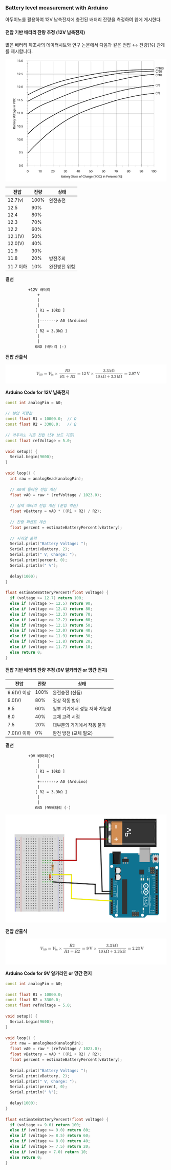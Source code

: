 ### Battery level measurement with Arduino

아두이노를 활용하여 12V 납축전지에 충전된 배터리 잔량을 측정하여 웹에 게시한다. 

#### 전압 기반 배터리 잔량 추정 (12V 납축전지)

많은 배터리 제조사의 데이터시트와 연구 논문에서 다음과 같은 전압 ↔ 잔량(%) 관계를 제시합니다.

![](./img/battery_voltage_vs_SOC.png)

| 전압      | 잔량 | 상태          |
| --------- | ---- | ------------- |
| 12.7(v)   | 100% | 완전충전      |
| 12.5      | 90%  |               |
| 12.4      | 80%  |               |
| 12.3      | 70%  |               |
| 12.2      | 60%  |               |
| 12.1(V)   | 50%  |               |
| 12.0(V)   | 40%  |               |
| 11.9      | 30%  |               |
| 11.8      | 20%  | 방전주의      |
| 11.7 이하 | 10%  | 완전방전 위험 |

**결선**

```
          +12V 배터리
              +
              |
              |
             [ R1 = 10kΩ ]
              |
              |-------> A0 (Arduino)
              |
             [ R2 = 3.3kΩ ]
              |
              |
             GND (배터리 (-)

```



**전압 산출식**

![](./img/calculate_voltage1.png)

**Arduino Code for 12V 납축전지**

```c++
const int analogPin = A0;

// 분압 저항값
const float R1 = 10000.0;  // Ω
const float R2 = 3300.0;   // Ω

// 아두이노 기준 전압 (5V 보드 기준)
const float refVoltage = 5.0;

void setup() {
  Serial.begin(9600);
}

void loop() {
  int raw = analogRead(analogPin);

  // A0에 들어온 전압 계산
  float vA0 = raw * (refVoltage / 1023.0);

  // 실제 배터리 전압 계산 (분압 역산)
  float vBattery = vA0 * ((R1 + R2) / R2);

  // 잔량 퍼센트 계산
  float percent = estimateBatteryPercent(vBattery);

  // 시리얼 출력
  Serial.print("Battery Voltage: ");
  Serial.print(vBattery, 2);
  Serial.print(" V, Charge: ");
  Serial.print(percent, 0);
  Serial.println(" %");

  delay(1000);
}

float estimateBatteryPercent(float voltage) {
  if (voltage >= 12.7) return 100;
  else if (voltage >= 12.5) return 90;
  else if (voltage >= 12.4) return 80;
  else if (voltage >= 12.3) return 70;
  else if (voltage >= 12.2) return 60;
  else if (voltage >= 12.1) return 50;
  else if (voltage >= 12.0) return 40;
  else if (voltage >= 11.9) return 30;
  else if (voltage >= 11.8) return 20;
  else if (voltage >= 11.7) return 10;
  else return 0;
}
```



#### 전압 기반 배터리 잔량 추정 (9V 알카라인 or 망간 전지)





| 전압        | 잔량 | 상태                           |
| ----------- | ---- | ------------------------------ |
| 9.6(V) 이상 | 100% | 완전충전 (신품)                |
| 9.0(V)      | 80%  | 정상 작동 범위                 |
| 8.5         | 60%  | 일부 기기에서 성능 저하 가능성 |
| 8.0         | 40%  | 교체 고려 시점                 |
| 7.5         | 20%  | 대부분의 기기에서 작동 불가    |
| 7.0(V) 이하 | 0%   | 완전 방전 (교체 필요)          |

**결선**

```
          +9V 배터리(+)
              |
              |
             [ R1 = 10kΩ ]
              |
              +-------> A0 (Arduino)
              |
             [ R2 = 3.3kΩ ]
              |
              |
             GND (9V배터리 (-)

```



![](./img/wiring.png)

**전압 산출식**

![](./img/calculate_voltage2.png)



**Arduino Code for 9V 알카라인 or 망간 전지**

```c++
const int analogPin = A0;

const float R1 = 10000.0;
const float R2 = 3300.0;
const float refVoltage = 5.0;

void setup() {
  Serial.begin(9600);
}

void loop() {
  int raw = analogRead(analogPin);
  float vA0 = raw * (refVoltage / 1023.0);
  float vBattery = vA0 * ((R1 + R2) / R2);
  float percent = estimateBatteryPercent(vBattery);

  Serial.print("Battery Voltage: ");
  Serial.print(vBattery, 2);
  Serial.print(" V, Charge: ");
  Serial.print(percent, 0);
  Serial.println(" %");

  delay(1000);
}

float estimateBatteryPercent(float voltage) {
  if (voltage >= 9.6) return 100;
  else if (voltage >= 9.0) return 80;
  else if (voltage >= 8.5) return 60;
  else if (voltage >= 8.0) return 40;
  else if (voltage >= 7.5) return 20;
  else if (voltage > 7.0) return 10;
  else return 0;
}

```



